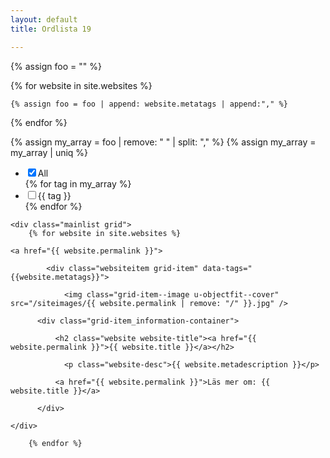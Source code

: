 ```yaml
---
layout: default
title: Ordlista 19

---
```


<div style="width: 100%;">


<div class="filter-row">

{% assign foo = "" %}

{% for website in site.websites %}

    {% assign foo = foo | append: website.metatags | append:"," %}

{% endfor %}

{% assign my_array = foo | remove: " " | split: "," %}
{% assign my_array = my_array | uniq %}

<ul class="tagfilter">
	<li class="tag-all"><input type="checkbox" name="all" value="all" checked="checked" class="allcheckbox" />All</li>
{% for tag in my_array %}
	<li class="tag-button"><input type="checkbox" name="{{ tag }}" value="{{ tag }}" class="filtercheckbox" /><span>{{ tag }}</span></li>
{% endfor %}
</ul>
</div>

	<div class="mainlist grid">
		{% for website in site.websites %}

    <a href="{{ website.permalink }}">

		 	<div class="websiteitem grid-item" data-tags="{{website.metatags}}">

		 		<img class="grid-item--image u-objectfit--cover" src="/siteimages/{{ website.permalink | remove: "/" }}.jpg" />

          <div class="grid-item_information-container">

  		      <h2 class="website website-title"><a href="{{ website.permalink }}">{{ website.title }}</a></h2>

  		        <p class="website-desc">{{ website.metadescription }}</p>

  		      <a href="{{ website.permalink }}">Läs mer om: {{ website.title }}</a>

          </div>

 	</div>

		{% endfor %}
